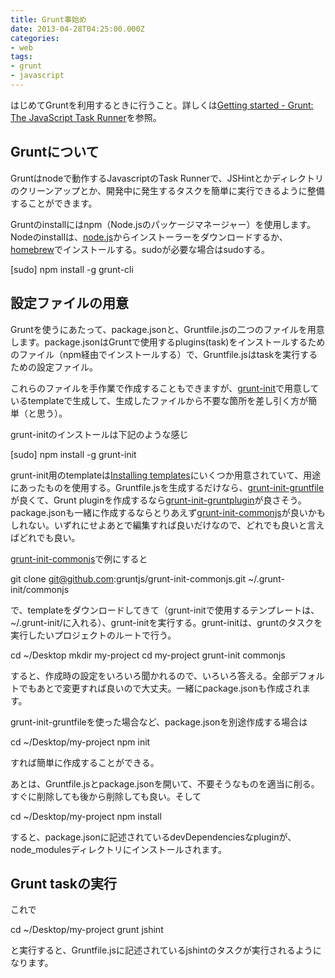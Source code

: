 ```yaml
---
title: Grunt事始め
date: 2013-04-28T04:25:00.000Z
categories:
- web
tags:
- grunt
- javascript
---
```

はじめてGruntを利用するときに行うこと。詳しくは[Getting started - Grunt: The JavaScript Task Runner](http://gruntjs.com/getting-started)を参照。

<!-- more -->

Gruntについて
---------

Gruntはnodeで動作するJavascriptのTask Runnerで、JSHintとかディレクトリのクリーンアップとか、開発中に発生するタスクを簡単に実行できるように整備することができます。

Gruntのinstallにはnpm（Node.jsのパッケージマネージャー）を使用します。Nodeのinstallは、[node.js](http://nodejs.org/download/)からインストーラーをダウンロードするか、[homebrew](http://mxcl.github.io/homebrew/)でインストールする。sudoが必要な場合はsudoする。

\[sudo\] npm install -g grunt-cli

設定ファイルの用意
---------

Gruntを使うにあたって、package.jsonと、Gruntfile.jsの二つのファイルを用意します。package.jsonはGruntで使用するplugins(task)をインストールするためのファイル（npm経由でインストールする）で、Gruntfile.jsはtaskを実行するための設定ファイル。

これらのファイルを手作業で作成することもできますが、[grunt-init](http://gruntjs.com/project-scaffolding)で用意しているtemplateで生成して、生成したファイルから不要な箇所を差し引く方が簡単（と思う）。

grunt-initのインストールは下記のような感じ

\[sudo\] npm install -g grunt-init

grunt-init用のtemplateは[Installing templates](http://gruntjs.com/project-scaffolding#installing-templates)にいくつか用意されていて、用途にあったものを使用する。Gruntfile.jsを生成するだけなら、[grunt-init-gruntfile](https://github.com/gruntjs/grunt-init-gruntfile)が良くて、Grunt pluginを作成するなら[grunt-init-gruntplugin](https://github.com/gruntjs/grunt-init-gruntplugin)が良さそう。package.jsonも一緒に作成するならとりあえず[grunt-init-commonjs](https://github.com/gruntjs/grunt-init-commonjs)が良いかもしれない。いずれにせよあとで編集すれば良いだけなので、どれでも良いと言えばどれでも良い。

[grunt-init-commonjs](https://github.com/gruntjs/grunt-init-commonjs)で例にすると

git clone git@github.com:gruntjs/grunt-init-commonjs.git ~/.grunt-init/commonjs

で、templateをダウンロードしてきて（grunt-initで使用するテンプレートは、~/.grunt-init/に入れる）、grunt-initを実行する。grunt-initは、gruntのタスクを実行したいプロジェクトのルートで行う。

cd ~/Desktop
mkdir my-project
cd my-project
grunt-init commonjs

すると、作成時の設定をいろいろ聞かれるので、いろいろ答える。全部デフォルトでもあとで変更すれば良いので大丈夫。一緒にpackage.jsonも作成されます。

grunt-init-gruntfileを使った場合など、package.jsonを別途作成する場合は

cd ~/Desktop/my-project
npm init

すれば簡単に作成することができる。

あとは、Gruntfile.jsとpackage.jsonを開いて、不要そうなものを適当に削る。すぐに削除しても後から削除しても良い。そして

cd ~/Desktop/my-project
npm install

すると、package.jsonに記述されているdevDependenciesなpluginが、node_modulesディレクトリにインストールされます。

Grunt taskの実行
-------------

これで

cd ~/Desktop/my-project
grunt jshint

と実行すると、Gruntfile.jsに記述されているjshintのタスクが実行されるようになります。
